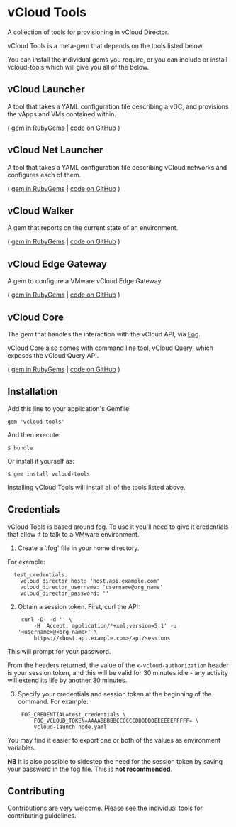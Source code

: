 vCloud Tools
============
A collection of tools for provisioning in vCloud Director.

vCloud Tools is a meta-gem that depends on the tools listed below.

You can install the individual gems you require, or you can include or install vcloud-tools which will give you all of the below.

## vCloud Launcher

A tool that takes a YAML configuration file describing a vDC, and provisions
the vApps and VMs contained within.

( [gem in RubyGems](http://rubygems.org/gems/vcloud-launcher) | [code on GitHub](https://github.com/alphagov/vcloud-launcher) )


## vCloud Net Launcher

A tool that takes a YAML configuration file describing vCloud networks and configures each of them.

( [gem in RubyGems](http://rubygems.org/gems/vcloud-net_launcher) | [code on GitHub](https://github.com/alphagov/vcloud-net_launcher) )

## vCloud Walker
A gem that reports on the current state of an environment.

( [gem in RubyGems](http://rubygems.org/gems/vcloud-walker) | [code on GitHub](https://github.com/alphagov/vcloud-walker) )

## vCloud Edge Gateway
A gem to configure a VMware vCloud Edge Gateway.

( [gem in RubyGems](http://rubygems.org/gems/vcloud-edge_gateway) | [code on GitHub](https://github.com/alphagov/vcloud-edge_gateway) )

## vCloud Core

The gem that handles the interaction with the vCloud API, via [Fog](http://fog.io/).

vCloud Core also comes with command line tool, vCloud Query, which exposes the vCloud Query API.

( [gem in RubyGems](http://rubygems.org/gems/vcloud-core) | [code on GitHub](https://github.com/alphagov/vcloud-core) )


## Installation

Add this line to your application's Gemfile:

    gem 'vcloud-tools'

And then execute:

    $ bundle

Or install it yourself as:

    $ gem install vcloud-tools

Installing vCloud Tools will install all of the tools listed above.

## Credentials

vCloud Tools is based around [fog](http://fog.io/). To use it you'll need to give it credentials that allow it to talk to a VMware
environment.

1. Create a '.fog' file in your home directory.

  For example:

      test_credentials:
        vcloud_director_host: 'host.api.example.com'
        vcloud_director_username: 'username@org_name'
        vcloud_director_password: ''

2. Obtain a session token. First, curl the API:

        curl -D- -d '' \
            -H 'Accept: application/*+xml;version=5.1' -u '<username>@<org_name>' \
            https://<host.api.example.com>/api/sessions

  This will prompt for your password.

  From the headers returned, the value of the `x-vcloud-authorization` header is your session token, and this will be valid for 30 minutes idle - any activity will extend its life by another 30 minutes.

3. Specify your credentials and session token at the beginning of the command. For example:

        FOG_CREDENTIAL=test_credentials \
            FOG_VCLOUD_TOKEN=AAAABBBBBCCCCCCDDDDDDEEEEEEFFFFF= \
            vcloud-launch node.yaml

  You may find it easier to export one or both of the values as environment variables.

  **NB** It is also possible to sidestep the need for the session token by saving your password in the fog file. This is **not recommended**.

## Contributing

Contributions are very welcome. Please see the individual tools for contributing guidelines.
